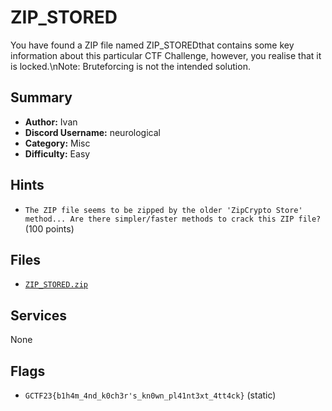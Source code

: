 # ZIP_STORED
You have found a ZIP file named ZIP_STOREDthat contains some key information about this particular CTF Challenge, however, you realise that it is locked.\nNote: Bruteforcing is not the intended solution.

## Summary
- **Author:** Ivan
- **Discord Username:** neurological
- **Category:** Misc
- **Difficulty:** Easy

## Hints
- `The ZIP file seems to be zipped by the older 'ZipCrypto Store' method... Are there simpler/faster methods to crack this ZIP file?` (100 points)

## Files
- [`ZIP_STORED.zip`](dist\ZIP_STORED.ZIP)

## Services
None

## Flags
- `GCTF23{b1h4m_4nd_k0ch3r's_kn0wn_pl41nt3xt_4tt4ck}` (static)
